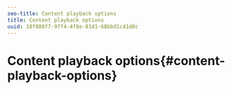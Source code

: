 ```yaml
---
seo-title: Content playback options
title: Content playback options
uuid: 18f880f7-97f4-4f8e-81d1-68bbd1c41d0c
---
```


# Content playback options{#content-playback-options}

